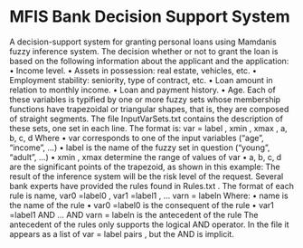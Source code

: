 # MFIS Bank Decision Support System
 A decision-support system for granting personal loans using Mamdanis fuzzy inference system.
The decision whether or not to grant the loan is based on the following information about the applicant and the application:
• Income level.
• Assets in possession: real estate, vehicles, etc.
• Employment stability: seniority, type of contract, etc.
• Loan amount in relation to monthly income.
• Loan and payment history.
• Age.
Each of these variables is typified by one or more fuzzy sets whose membership functions have trapezoidal or triangular shapes, that is, they are composed of straight segments. The file InputVarSets.txt contains the description of these sets, one set in each line. The format is:
var = label , xmin , xmax , a, b, c, d
Where
• var corresponds to one of the input variables (“age”, “income”, ...)
• label is the name of the fuzzy set in question (“young”, “adult”, ...)
• xmin , xmax determine the range of
values of var
• a, b, c, d are the significant points of
the trapezoid, as shown in this example:
The result of the inference system will be the
risk level of the request.
Several bank experts have provided the rules found in Rules.txt . The format of each rule is name, var0 =label0 , var1 =label1 , ... varn = labeln
Where:
• name is the name of the rule
• var0 =label0 is the consequent of the rule
• var1 =label1 AND ... AND varn = labeln is the antecedent of the rule
The antecedent of the rules only supports the logical AND operator. In the file it appears as a list of var = label pairs , but the AND is implicit.
